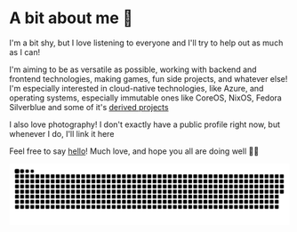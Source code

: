 # A bit about me 🌷

I'm a bit shy, but I love listening to everyone and I'll try to help out as much as I can!

I'm aiming to be as versatile as possible, working with backend and frontend technologies, making games, fun side projects, and whatever else! I'm especially interested in cloud-native technologies, like Azure, and operating systems, especially immutable ones like CoreOS, NixOS, Fedora Silverblue and some of it's [derived projects](https://ublue.it/)

I also love photography! I don't exactly have a public profile right now, but whenever I do, I'll link it here

Feel free to say [hello](mailto:tulilirockz.pub+contact@gmail.com?subject=Hello!)! Much love, and hope you all are doing well 🌸💕

<picture>
  <source media="(prefers-color-scheme: dark)" srcset="https://raw.githubusercontent.com/tulilirockz/tulilirockz/output/github-snake-dark.svg" />
  <source media="(prefers-color-scheme: light)" srcset="https://raw.githubusercontent.com/tulilirockz/tulilirockz/output/github-snake.svg" />
  <img alt="github-snake" src="https://raw.githubusercontent.com/tulilirockz/tulilirockz/output/github-snake.svg" />
</picture>
